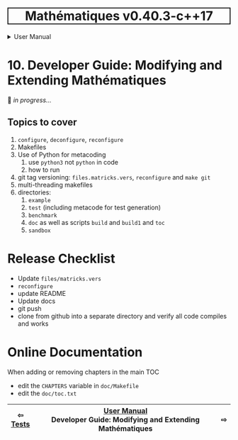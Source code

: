 <h1 style='border: 2px solid; text-align: center'>Mathématiques v0.40.3-c++17</h1>

<details>

<summary>User Manual</summary>

# [User Manual](../README.md)<br>
1. [About](../about/README.md)<br>
2. [License](../license/README.md)<br>
3. [Status, Planned Work & Release Notes](../status-release/README.md)<br>
4. [Description and Example Usage](../description-examples/README.md)<br>
5. [Installation](../installation/README.md)<br>
6. [Your First Mathématiques Project](../first-project/README.md)<br>
7. [Usage Guide: Syntax, Data Types, Functions, etc](../usage-guide/README.md)<br>
8. [Benchmarks](../benchmarks/README.md)<br>
9. [Tests](../test/README.md)<br>
10. _Developer Guide: Modifying and Extending Mathématiques_ <br>


</details>



# 10. Developer Guide: Modifying and Extending Mathématiques


🚧 *in progress...*

## Topics to cover

1. ```configure```, ```deconfigure```, ```reconfigure```
3. Makefiles
4. Use of Python for metacoding
   1. use `python3` not `python` in code
   2. how to run
6. git tag versioning: ```files.matricks.vers```, ```reconfigure``` and ```make git```
7. multi-threading makefiles
8. directories:
   1. ```example```
   1. ```test``` (including metacode for test generation)
   1. ```benchmark```
   1. ```doc``` as well as scripts ```build``` and ```build1``` and ```toc```
   1. ```sandbox```

# Release Checklist

* Update `files/matricks.vers`
* `reconfigure`
* update README
* Update docs
* git push
* clone from github into a separate directory and verify all code compiles and works

# Online Documentation

When adding or removing chapters in the main TOC
+ edit the `CHAPTERS` variable in `doc/Makefile`
+ edit the `doc/toc.txt`


| ⇦ <br />[Tests](../test/README.md)  | [User Manual](../README.md)<br />Developer Guide: Modifying and Extending Mathématiques<br /><img width=1000/> | ⇨ <br />   |
| ------------ | :-------------------------------: | ------------ |

